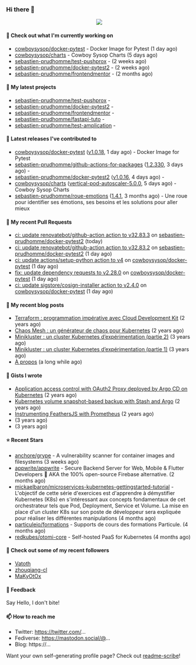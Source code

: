 ### Hi there 👋

<p align="center"><img src="https://github-readme-stats.vercel.app/api?username=sebastien-prudhomme&show_icons=true&locale=en"/></p>

#### 👷 Check out what I'm currently working on

- [cowboysysop/docker-pytest](https://github.com/cowboysysop/docker-pytest) - Docker Image for Pytest (1 day ago)
- [cowboysysop/charts](https://github.com/cowboysysop/charts) - Cowboy Sysop Charts (5 days ago)
- [sebastien-prudhomme/test-pushprox](https://github.com/sebastien-prudhomme/test-pushprox) -  (2 weeks ago)
- [sebastien-prudhomme/docker-pytest2](https://github.com/sebastien-prudhomme/docker-pytest2) -  (2 weeks ago)
- [sebastien-prudhomme/frontendmentor](https://github.com/sebastien-prudhomme/frontendmentor) -  (2 months ago)

#### 🌱 My latest projects

- [sebastien-prudhomme/test-pushprox](https://github.com/sebastien-prudhomme/test-pushprox) - 
- [sebastien-prudhomme/docker-pytest2](https://github.com/sebastien-prudhomme/docker-pytest2) - 
- [sebastien-prudhomme/frontendmentor](https://github.com/sebastien-prudhomme/frontendmentor) - 
- [sebastien-prudhomme/fastapi-tuto](https://github.com/sebastien-prudhomme/fastapi-tuto) - 
- [sebastien-prudhomme/test-amplication](https://github.com/sebastien-prudhomme/test-amplication) - 

#### 🔭 Latest releases I've contributed to

- [cowboysysop/docker-pytest](https://github.com/cowboysysop/docker-pytest) ([v1.0.18](https://github.com/cowboysysop/docker-pytest/releases/tag/v1.0.18), 1 day ago) - Docker Image for Pytest
- [sebastien-prudhomme/github-actions-for-packages](https://github.com/sebastien-prudhomme/github-actions-for-packages) ([1.2.330](https://github.com/sebastien-prudhomme/github-actions-for-packages/releases/tag/1.2.330), 3 days ago) - 
- [sebastien-prudhomme/docker-pytest2](https://github.com/sebastien-prudhomme/docker-pytest2) ([v1.0.16](https://github.com/sebastien-prudhomme/docker-pytest2/releases/tag/v1.0.16), 4 days ago) - 
- [cowboysysop/charts](https://github.com/cowboysysop/charts) ([vertical-pod-autoscaler-5.0.0](https://github.com/cowboysysop/charts/releases/tag/vertical-pod-autoscaler-5.0.0), 5 days ago) - Cowboy Sysop Charts
- [sebastien-prudhomme/roue-emotions](https://github.com/sebastien-prudhomme/roue-emotions) ([1.4.1](https://github.com/sebastien-prudhomme/roue-emotions/releases/tag/1.4.1), 3 months ago) - Une roue pour identifier ses émotions, ses besoins et les solutions pour aller mieux

#### 🔨 My recent Pull Requests

- [ci: update renovatebot/github-action action to v32.83.3](https://github.com/sebastien-prudhomme/docker-pytest2/pull/36) on [sebastien-prudhomme/docker-pytest2](https://github.com/sebastien-prudhomme/docker-pytest2) (today)
- [ci: update renovatebot/github-action action to v32.83.2](https://github.com/sebastien-prudhomme/docker-pytest2/pull/35) on [sebastien-prudhomme/docker-pytest2](https://github.com/sebastien-prudhomme/docker-pytest2) (1 day ago)
- [ci: update actions/setup-python action to v4](https://github.com/cowboysysop/docker-pytest/pull/121) on [cowboysysop/docker-pytest](https://github.com/cowboysysop/docker-pytest) (1 day ago)
- [fix: update dependency requests to v2.28.0](https://github.com/cowboysysop/docker-pytest/pull/120) on [cowboysysop/docker-pytest](https://github.com/cowboysysop/docker-pytest) (1 day ago)
- [ci: update sigstore/cosign-installer action to v2.4.0](https://github.com/cowboysysop/docker-pytest/pull/119) on [cowboysysop/docker-pytest](https://github.com/cowboysysop/docker-pytest) (1 day ago)

#### 📜 My recent blog posts

- [Terraform : programmation impérative avec Cloud Development Kit](https://www.cowboysysop.com/post/terraform-programmation-imperative-avec-cloud-development-kit/) (2 years ago)
- [Chaos Mesh : un générateur de chaos pour Kubernetes](https://www.cowboysysop.com/post/chaos-mesh-un-generateur-de-chaos-pour-kubernetes/) (2 years ago)
- [Minikluster : un cluster Kubernetes d’expérimentation (partie 2)](https://www.cowboysysop.com/post/minikluster-un-cluster-kubernetes-d-experimentation-partie-2/) (3 years ago)
- [Minikluster : un cluster Kubernetes d’expérimentation (partie 1)](https://www.cowboysysop.com/post/minikluster-un-cluster-kubernetes-d-experimentation-partie-1/) (3 years ago)
- [À propos](https://www.cowboysysop.com/page/a-propos/) (a long while ago)

#### 📓 Gists I wrote

- [Application access control with OAuth2 Proxy deployed by Argo CD on Kubernetes](https://gist.github.com/c90af146c465305087d5f5a55990ca71) (2 years ago)
- [Kubernetes volume snapshot-based backup with Stash and Argo](https://gist.github.com/c53e870dc6b4987fefa4c36ea9f1187c) (2 years ago)
- [Instrumenting FeathersJS with Prometheus](https://gist.github.com/93ab307c8c03a9c5fdb1ff728f413855) (2 years ago)
- [](https://gist.github.com/9827398f4f792569e56351ac56e80b80) (3 years ago)
- [](https://gist.github.com/064f0ea019c9ff37b71ebc023c0a0c6b) (3 years ago)

#### ⭐ Recent Stars

- [anchore/grype](https://github.com/anchore/grype) - A vulnerability scanner for container images and filesystems (3 weeks ago)
- [appwrite/appwrite](https://github.com/appwrite/appwrite) - Secure Backend Server for Web, Mobile &amp; Flutter Developers 🚀 AKA the 100% open-source Firebase alternative. (2 months ago)
- [mickaelbaron/microservices-kubernetes-gettingstarted-tutorial](https://github.com/mickaelbaron/microservices-kubernetes-gettingstarted-tutorial) - L&#39;objectif de cette série d&#39;exercices est d&#39;apprendre à démystifier Kubernetes (K8s) en s&#39;intéressant aux concepts fondamentaux de cet orchestrateur tels que Pod, Deployment, Service et Volume. La mise en place d&#39;un cluster K8s sur son poste de développeur sera expliquée pour réaliser les différentes manipulations (4 months ago)
- [particuleio/formations](https://github.com/particuleio/formations) - Supports de cours des formations Particule. (4 months ago)
- [redkubes/otomi-core](https://github.com/redkubes/otomi-core) - Self-hosted PaaS for Kubernetes (4 months ago)

#### 👯 Check out some of my recent followers

- [Vatoth](https://github.com/Vatoth)
- [zhouqiang-cl](https://github.com/zhouqiang-cl)
- [MaKyOtOx](https://github.com/MaKyOtOx)

#### 💬 Feedback

Say Hello, I don't bite!

#### 📫 How to reach me

- Twitter: https://twitter.com/...
- Fediverse: https://mastodon.social/@...
- Blog: https://...

Want your own self-generating profile page? Check out [readme-scribe](https://github.com/muesli/readme-scribe)!

